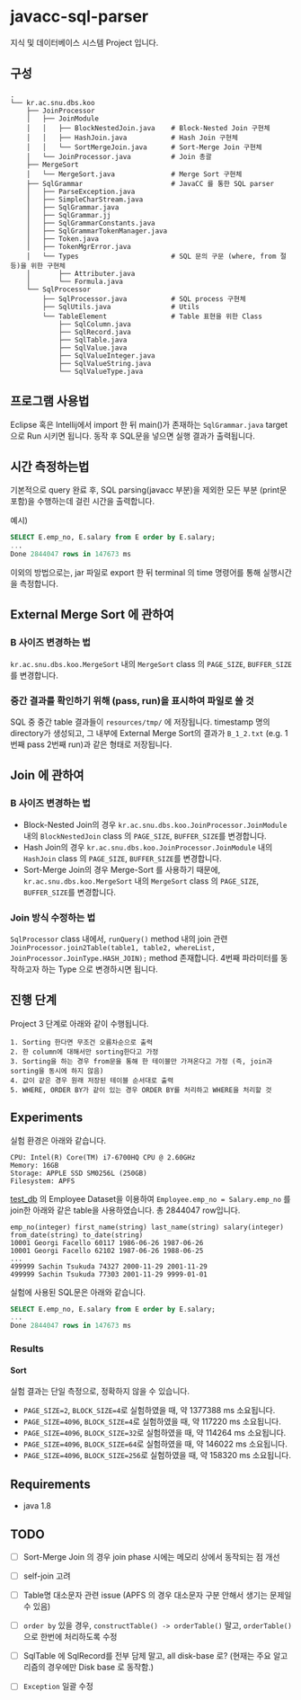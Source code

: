 # javacc-sql-parser

지식 및 데이터베이스 시스템 Project 입니다.


## 구성

```
.
└── kr.ac.snu.dbs.koo
    ├── JoinProcessor
    │   ├── JoinModule
    │   │   ├── BlockNestedJoin.java    # Block-Nested Join 구현체
    │   │   ├── HashJoin.java           # Hash Join 구현체
    │   │   └── SortMergeJoin.java      # Sort-Merge Join 구현체
    │   └── JoinProcessor.java          # Join 총괄 
    ├── MergeSort                       
    │   └── MergeSort.java              # Merge Sort 구현체
    ├── SqlGrammar                      # JavaCC 를 통한 SQL parser
    │   ├── ParseException.java
    │   ├── SimpleCharStream.java
    │   ├── SqlGrammar.java
    │   ├── SqlGrammar.jj
    │   ├── SqlGrammarConstants.java
    │   ├── SqlGrammarTokenManager.java
    │   ├── Token.java
    │   ├── TokenMgrError.java
    │   └── Types                       # SQL 문의 구문 (where, from 절 등)을 위한 구현체
    │       ├── Attributer.java
    │       └── Formula.java
    └── SqlProcessor                    
        ├── SqlProcessor.java           # SQL process 구현체
        ├── SqlUtils.java               # Utils
        └── TableElement                # Table 표현을 위한 Class
            ├── SqlColumn.java
            ├── SqlRecord.java
            ├── SqlTable.java
            ├── SqlValue.java
            ├── SqlValueInteger.java
            ├── SqlValueString.java
            └── SqlValueType.java
```  
    
## 프로그램 사용법

Eclipse 혹은 Intellij에서 import 한 뒤 main()가 존재하는 `SqlGrammar.java` target으로 Run 시키면 됩니다. 동작 후 SQL문을 넣으면 실행 결과가 출력됩니다.

## 시간 측정하는법

기본적으로 query 완료 후, SQL parsing(javacc 부분)을 제외한 모든 부분 (print문 포함)을 수행하는데 걸린 시간을 출력합니다.

예시)
``` sql
SELECT E.emp_no, E.salary from E order by E.salary;
...
Done 2844047 rows in 147673 ms
```

이외의 방법으로는, jar 파일로 export 한 뒤 terminal 의 time 명령어를 통해 실행시간을 측정합니다.


## External Merge Sort 에 관하여

### B 사이즈 변경하는 법

`kr.ac.snu.dbs.koo.MergeSort` 내의 `MergeSort` class 의 `PAGE_SIZE`, `BUFFER_SIZE`를 변경합니다.

### 중간 결과를 확인하기 위해 (pass, run)을 표시하여 파일로 쓸 것

SQL 중 중간 table 결과들이 `resources/tmp/` 에 저장됩니다.
timestamp 명의 directory가 생성되고, 그 내부에 External Merge Sort의 결과가 `B_1_2.txt` (e.g. 1번째 pass 2번째 run)과 같은 형태로 저장됩니다.


## Join 에 관하여

### B 사이즈 변경하는 법

- Block-Nested Join의 경우 `kr.ac.snu.dbs.koo.JoinProcessor.JoinModule` 내의 `BlockNestedJoin` class 의 `PAGE_SIZE`, `BUFFER_SIZE`를 변경합니다.
- Hash Join의 경우 `kr.ac.snu.dbs.koo.JoinProcessor.JoinModule` 내의 `HashJoin` class 의 `PAGE_SIZE`, `BUFFER_SIZE`를 변경합니다.
- Sort-Merge Join의 경우 Merge-Sort 를 사용하기 때문에, `kr.ac.snu.dbs.koo.MergeSort` 내의 `MergeSort` class 의 `PAGE_SIZE`, `BUFFER_SIZE`를 변경합니다.


### Join 방식 수정하는 법

`SqlProcessor` class 내에서, `runQuery()` method 내의 join 관련 `JoinProcessor.join2Table(table1, table2, whereList, JoinProcessor.JoinType.HASH_JOIN);` method 존재합니다.
4번째 파라미터를 동작하고자 하는 Type 으로 변경하시면 됩니다. 


## 진행 단계

Project 3 단계로 아래와 같이 수행됩니다. 

```
1. Sorting 한다면 무조건 오름차순으로 출력
2. 한 column에 대해서만 sorting한다고 가정
3. Sorting을 하는 경우 from문을 통해 한 테이블만 가져온다고 가정 (즉, join과 sorting을 동시에 하지 않음)
4. 값이 같은 경우 원래 저장된 테이블 순서대로 출력 
5. WHERE, ORDER BY가 같이 있는 경우 ORDER BY를 처리하고 WHERE을 처리할 것
```

## Experiments

실험 환경은 아래와 같습니다.

```
CPU: Intel(R) Core(TM) i7-6700HQ CPU @ 2.60GHz
Memory: 16GB
Storage: APPLE SSD SM0256L (250GB)
Filesystem: APFS
```

[test_db](https://github.com/datacharmer/test_db) 의 Employee Dataset을 이용하여 `Employee.emp_no = Salary.emp_no` 를 join한 아래와 같은 table을 사용하였습니다. 총 2844047 row입니다.
```
emp_no(integer) first_name(string) last_name(string) salary(integer) from_date(string) to_date(string)
10001 Georgi Facello 60117 1986-06-26 1987-06-26
10001 Georgi Facello 62102 1987-06-26 1988-06-25
...
499999 Sachin Tsukuda 74327 2000-11-29 2001-11-29
499999 Sachin Tsukuda 77303 2001-11-29 9999-01-01
```

실험에 사용된 SQL문은 아래와 같습니다.
```sql
SELECT E.emp_no, E.salary from E order by E.salary;
...
Done 2844047 rows in 147673 ms
```

### Results

#### Sort

실험 결과는 단일 측정으로, 정확하지 않을 수 있습니다.

- `PAGE_SIZE=2`, `BLOCK_SIZE=4`로 실험하였을 때, 약 1377388 ms 소요됩니다.
- `PAGE_SIZE=4096`, `BLOCK_SIZE=4`로 실험하였을 때, 약 117220 ms 소요됩니다.
- `PAGE_SIZE=4096`, `BLOCK_SIZE=32`로 실험하였을 때, 약 114264 ms 소요됩니다.
- `PAGE_SIZE=4096`, `BLOCK_SIZE=64`로 실험하였을 때, 약 146022 ms 소요됩니다.
- `PAGE_SIZE=4096`, `BLOCK_SIZE=256`로 실험하였을 때, 약 158320 ms 소요됩니다.


## Requirements 

- java 1.8


## TODO
- [ ] Sort-Merge Join 의 경우 join phase 시에는 메모리 상에서 동작되는 점 개선
- [ ] self-join 고려
- [ ] Table명 대소문자 관련 issue (APFS 의 경우 대소문자 구분 안해서 생기는 문제일 수 있음)
- [ ] `order by` 있을 경우, `constructTable() -> orderTable()` 말고, `orderTable()` 으로 한번에 처리하도록 수정
- [ ] SqlTable 에 SqlRecord를 전부 담제 말고, all disk-base 로? (현재는 주요 알고리즘의 경우에만 Disk base 로 동작함.)
- [ ] `Exception` 일괄 수정

